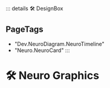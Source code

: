::: details 🛠 DesignBox 

<h2>PageTags</h2>

- "Dev.NeuroDiagram.NeuroTimeline"
- "Neuro.NeuroCard"
:::

# 🛠 Neuro Graphics